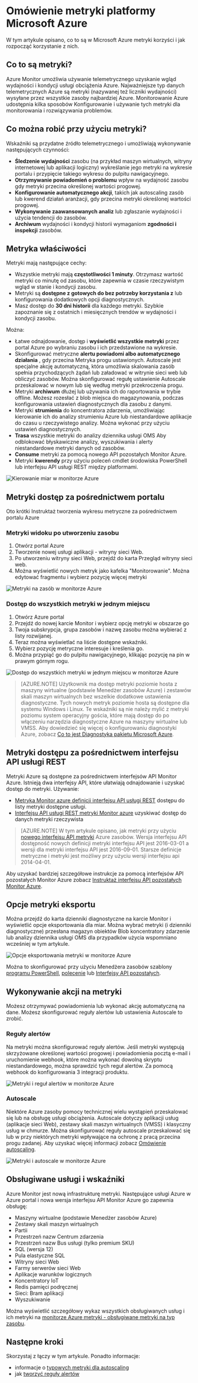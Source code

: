 <properties
    pageTitle="Omówienie metryki platformy Microsoft Azure | Microsoft Azure"
    description="Omówienie wskaźników i ich zastosowania w programie Microsoft Azure"
    authors="kamathashwin"
    manager="carolz"
    editor=""
    services="monitoring-and-diagnostics"
    documentationCenter="monitoring-and-diagnostics"/>

<tags
    ms.service="monitoring-and-diagnostics"
    ms.workload="na"
    ms.tgt_pltfrm="na"
    ms.devlang="na"
    ms.topic="article"
    ms.date="09/26/2016"
    ms.author="ashwink"/>

# <a name="overview-of-metrics-in-microsoft-azure"></a>Omówienie metryki platformy Microsoft Azure 

W tym artykule opisano, co to są w Microsoft Azure metryki korzyści i jak rozpocząć korzystanie z nich.  

## <a name="what-are-metrics"></a>Co to są metryki?

Azure Monitor umożliwia używanie telemetrycznego uzyskanie wgląd wydajności i kondycji usługi obciążenia Azure. Najważniejsze typ danych telemetrycznych Azure są metryki (nazywanej też liczniki wydajności) wysyłane przez wszystkie zasoby najbardziej Azure. Monitorowanie Azure udostępnia kilka sposobów Konfigurowanie i używanie tych metryki dla monitorowania i rozwiązywania problemów.


## <a name="what-can-you-do-with-metrics"></a>Co można robić przy użyciu metryki?

Wskaźniki są przydatne źródło telemetrycznego i umożliwiają wykonywanie następujących czynności:

- **Śledzenie wydajności** zasobu (na przykład maszyn wirtualnych, witryny internetowej lub aplikacji logiczny) wykreślanie jego metryki na wykresie portalu i przypięcie takiego wykresu do pulpitu nawigacyjnego.
- **Otrzymywanie powiadomień o problemu** wpływ na wydajność zasobu gdy metryki przecina określonej wartości progowej.
- **Konfigurowanie automatycznego akcji**, takich jak autoscaling zasób lub kwerend działań aranżacji, gdy przecina metryki określonej wartości progowej.
- **Wykonywanie zaawansowanych analiz** lub zgłaszanie wydajności i użycia tendencji do zasobów.
- **Archiwum** wydajności i kondycji historii wymaganiom **zgodności i inspekcji** zasobów.

##  <a name="metric-characteristics"></a>Metryka właściwości
Metryki mają następujące cechy:

- Wszystkie metryki mają **częstotliwości 1 minuty**. Otrzymasz wartość metryki co minutę od zasobu, które zapewnia w czasie rzeczywistym wgląd w stanie i kondycji zasobu.
- Metryki są **dostępne z gotowych do bez potrzeby korzystania z** lub konfigurowania dodatkowych opcji diagnostycznych.
- Masz dostęp do **30 dni historii** dla każdego metryki. Szybkie zapoznanie się z ostatnich i miesięcznych trendów w wydajności i kondycji zasobu.

Można:

- Łatwe odnajdowanie, dostęp i **wyświetlić wszystkie metryki** przez portal Azure po wybraniu zasobu i ich przedstawione na wykresie. 
- Skonfigurować metryczne **alertu powiadomi albo automatycznego działania** , gdy przecina Metryka progu ustawionych. Autoscale jest specjalne akcję automatyczną, która umożliwia skalowania zasób spełnia przychodzących żądań lub załadować w witrynie sieci web lub obliczyć zasobów. Można skonfigurować regułę ustawienie Autoscale przeskalować w nowym lub się według metryki przekroczenia progu.
- Metryki **archiwum** dłużej lub używania ich do raportowania w trybie offline. Możesz rozesłać z blob miejsca do magazynowania, podczas konfigurowania ustawień diagnostycznych dla zasobu z danymi.
- Metryki **strumienia** do koncentratora zdarzenia, umożliwiając kierowanie ich do analizy strumieniu Azure lub niestandardowe aplikacje do czasu u rzeczywistego analizy. Można wykonać przy użyciu ustawień diagnostycznych.
- **Trasa** wszystkie metryki do analizy dziennika usługi OMS Aby odblokować błyskawiczne analizy, wyszukiwania i alerty niestandardowe metryki danych od zasobów.
- **Consume** metryki za pomocą nowego API pozostałych Monitor Azure.
- Metryki **kwerendy** przy użyciu poleceń cmdlet środowiska PowerShell lub interfejsu API usługi REST między platformami.

 ![Kierowanie miar w monitorze Azure](./media/monitoring-overview-metrics/MetricsOverview0.png)

## <a name="access-metrics-via-portal"></a>Metryki dostęp za pośrednictwem portalu
Oto krótki Instruktaż tworzenia wykresu metryczne za pośrednictwem portalu Azure

### <a name="view-metrics-after-creating-a-resource"></a>Metryki widoku po utworzeniu zasobu
1. Otwórz portal Azure
2. Tworzenie nowej usługi aplikacji - witryny sieci Web.
3. Po utworzeniu witryny sieci Web, przejdź do karta Przegląd witryny sieci web.
4. Można wyświetlić nowych metryk jako kafelka "Monitorowanie". Można edytować fragmentu i wybierz pozycję więcej metryki

 ![Metryki na zasób w monitorze Azure](./media/monitoring-overview-metrics/MetricsOverview1.png)    

### <a name="access-all-metrics-in-a-single-place"></a>Dostęp do wszystkich metryki w jednym miejscu
1. Otwórz Azure portal 
2. Przejdź do nowej karcie Monitor i wybierz opcję metryki w obszarze go 
3. Twoja subskrypcja, grupa zasobów i nazwę zasobu można wybierać z listy rozwijanej. 
4. Teraz można wyświetlać na liście dostępne wskaźniki. 
5. Wybierz pozycję metryczne interesuje i kreślenia go. 
6. Można przypiąć go do pulpitu nawigacyjnego, klikając pozycję na pin w prawym górnym rogu.

 ![Dostęp do wszystkich metryki w jednym miejscu w monitorze Azure](./media/monitoring-overview-metrics/MetricsOverview2.png) 


>[AZURE.NOTE] Użytkownik ma dostęp metryki poziomie hosta z maszyny wirtualne (podstawie Menedżer zasobów Azure) i zestawów skali maszyn wirtualnych bez wszelkie dodatkowe ustawienia diagnostyczne. Tych nowych metryk poziomie hosta są dostępne dla systemu Windows i Linux. Te wskaźniki są nie należy mylić z metryki poziomu system operacyjny gościa, które mają dostęp do po włączeniu narzędzia diagnostyczne Azure na maszyny wirtualne lub VMSS. Aby dowiedzieć się więcej o konfigurowaniu diagnostyki Azure, zobacz [Co to jest Diagnostyka pakietu Microsoft Azure](../azure-diagnostics.md).

## <a name="access-metrics-via-rest-api"></a>Metryki dostępu za pośrednictwem interfejsu API usługi REST
Metryki Azure są dostępne za pośrednictwem interfejsów API Monitor Azure. Istnieją dwa interfejsy API, które ułatwiają odnajdowanie i uzyskać dostęp do metryki. Używanie: 

- [Metryka Monitor azure definicji interfejsu API usługi REST](https://msdn.microsoft.com/library/mt743621.aspx) dostępu do listy metryki dostępne usługi.
- [Interfejsu API usługi REST metryki Monitor azure](https://msdn.microsoft.com/library/mt743622.aspx) uzyskiwać dostęp do danych metryki rzeczywista

>[AZURE.NOTE] W tym artykule opisano, jak metryki przy użyciu [nowego interfejsu API metryki](https://msdn.microsoft.com/library/dn931930.aspx) Azure zasobów. Wersja interfejsu API dostępność nowych definicji metryki interfejsu API jest 2016-03-01 a wersji dla metryki interfejsu API jest 2016-09-01. Starsze definicje metryczne i metryki jest możliwy przy użyciu wersji interfejsu api 2014-04-01.

Aby uzyskać bardziej szczegółowe instrukcje za pomocą interfejsów API pozostałych Monitor Azure zobacz [Instruktaż interfejsu API pozostałych Monitor Azure](monitoring-rest-api-walkthrough.md).

## <a name="export-options-for-metrics"></a>Opcje metryki eksportu
Można przejdź do karta dzienniki diagnostyczne na karcie Monitor i wyświetlić opcje eksportowania dla miar. Można wybrać metryki (i dzienniki diagnostyczne) przesłana magazyn obiektów Blob koncentratory zdarzenie lub analizy dziennika usługi OMS dla przypadków użycia wspomniano wcześniej w tym artykule. 

 ![Opcje eksportowania metryki w monitorze Azure](./media/monitoring-overview-metrics/MetricsOverview3.png)   

Można to skonfigurować przy użyciu Menedżera zasobów szablony [programu PowerShell](insights-powershell-samples.md), [polecenie](insights-cli-samples.md) lub [Interfejsy API pozostałych](https://msdn.microsoft.com/library/dn931943.aspx). 

## <a name="take-action-on-metrics"></a>Wykonywanie akcji na metryki
Możesz otrzymywać powiadomienia lub wykonać akcję automatyczną na dane. Możesz skonfigurować reguły alertów lub ustawienia Autoscale to zrobić.

### <a name="alert-rules"></a>Reguły alertów
Na metryki można skonfigurować reguły alertów. Jeśli metryki występują skrzyżowane określonej wartości progowej i powiadomienia pocztą e-mail i uruchomienie webhook, które można wykonać dowolną skryptu niestandardowego, można sprawdzić tych reguł alertów. Za pomocą webhook do konfigurowania 3 integracji produktu.

 ![Metryki i reguł alertów w monitorze Azure](./media/monitoring-overview-metrics/MetricsOverview4.png)

### <a name="autoscale"></a>Autoscale
Niektóre Azure zasoby pomocy technicznej wielu wystąpień przeskalować się lub na obsługę usługi obciążenia. Autoscale dotyczy aplikacji usług (aplikacje sieci Web), zestawy skali maszyn wirtualnych (VMSS) i klasyczny usług w chmurze. Można skonfigurować reguły autoscale przeskalować się lub w przy niektórych metryki wpływające na ochronę z pracą przecina progu zadanej. Aby uzyskać więcej informacji zobacz [Omówienie autoscaling](monitoring-overview-autoscale.md).

 ![Metryki i autoscale w monitorze Azure](./media/monitoring-overview-metrics/MetricsOverview5.png)

## <a name="supported-services-and-metrics"></a>Obsługiwane usługi i wskaźniki
Azure Monitor jest nową infrastrukturę metryki. Następujące usługi Azure w Azure portal i nowa wersja interfejsu API Monitor Azure go zapewnia obsługę:

- Maszyny wirtualne (podstawie Menedżer zasobów Azure)
- Zestawy skali maszyn wirtualnych
- Partii
- Przestrzeń nazw Centrum zdarzenia 
- Przestrzeń nazw Bus usługi (tylko premium SKU)
- SQL (wersja 12)
- Pula elastyczne SQL
- Witryny sieci Web
- Farmy serwerów sieci Web
- Aplikacje warunków logicznych
- Koncentratory IoT
- Redis pamięci podręcznej
- Sieci: Bram aplikacji
- Wyszukiwanie

Można wyświetlić szczegółowy wykaz wszystkich obsługiwanych usług i ich metryki na [monitorze Azure metryki - obsługiwane metryki na typ zasobu](monitoring-supported-metrics.md). 


## <a name="next-steps"></a>Następne kroki

Skorzystaj z łączy w tym artykule. Ponadto informacje:  

- informacje o [typowych metryki dla autoscaling](insights-autoscale-common-metrics.md)
- jak [tworzyć reguły alertów](insights-alerts-portal.md)




